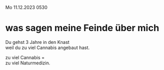 Mo 11.12.2023 0530

# was sagen meine Feinde über mich

Du gehst 3 Jahre in den Knast  
weil du zu viel Cannabis angebaut hast.

zu viel Cannabis =  
zu viel Naturmedizin.
